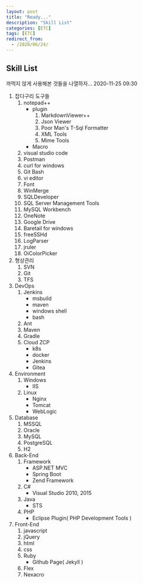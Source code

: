 ```yaml
---
layout: post
title: "Ready..."
description: "Skill List"
categories: [ETC]
tags: [ETC]
redirect_from:
  - /2020/06/24/
---
```


## Skill List  

까먹지 않게 사용해본 것들을 나열하자... 2020-11-25 09:30

1. 잡다구리 도구들
	1. notepad++
		- plugin
			1. MarkdownViewer++
			1. Json Viewer
			1. Poor Man's T-Sql Formatter
			1. XML Tools
			1. Mime Tools
		- Macro
	1. visual studio code
	1. Postman
	1. curl for windows
	1. Git Bash
	1. vi editor
	1. Font
	1. WinMerge
	1. SQLDeveloper
	1. SQL Server Management Tools
	1. MySQL Workbench
	1. OneNote
	1. Google Drive
	1. Baretail for windows
	1. freeSSHd
	1. LogParser
	1. jruler
	1. OiColorPicker
1. 형상관리
	1. SVN
	1. Git
	1. TFS
1. DevOps
	1. Jenkins
		- msbuild
		- maven
		- windows shell
		- bash
	1. Ant
	1. Maven
	1. Gradle
	1. Cloud ZCP
		- k8s
		- docker
		- Jenkins
		- Gitea
1. Environment
	1. Windows
		- IIS
	1. Linux
		- Nginx
		- Tomcat
		- WebLogic
1. Database
	1. MSSQL
	1. Oracle
	1. MySQL
	1. PostgreSQL
	1. H2
1. Back-End
	1. Framework
		- ASP.NET MVC
		- Spring Boot
		- Zend Framework
	1. C#
		- Visual Studio 2010, 2015
	1. Java
		- STS
	1. PHP
		- Eclipse Plugin( PHP Development Tools )
1. Front-End
	1. javascript
	1. jQuery
	1. html
	1. css
	1. Ruby
		- Github Page( Jekyll )
	1. Flex
	1. Nexacro
